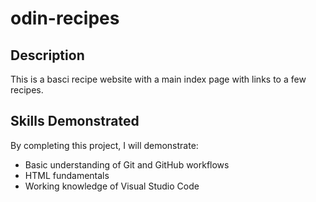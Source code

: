 # odin-recipes

## Description
This is a basci recipe website with a main index page with links to a few recipes. 

## Skills Demonstrated
By completing this project, I will demonstrate:
- Basic understanding of Git and GitHub workflows
- HTML fundamentals
- Working knowledge of Visual Studio Code